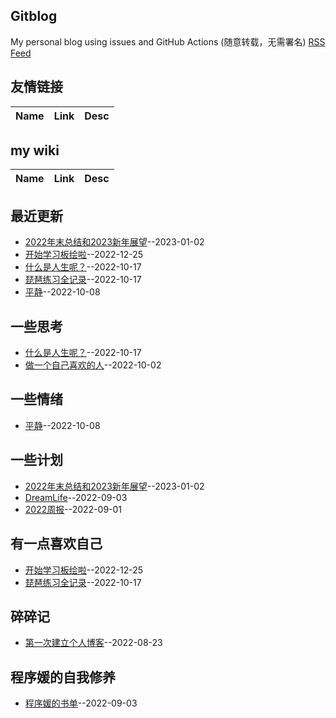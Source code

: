 ## Gitblog
My personal blog using issues and GitHub Actions (随意转载，无需署名)
[RSS Feed](https://raw.githubusercontent.com/fanfan50/blog/master/feed.xml)
## 友情链接
| Name | Link | Desc | 
 | ---- | ---- | ---- |
## my wiki
| Name | Link | Desc | 
 | ---- | ---- | ---- |
## 最近更新
- [2022年末总结和2023新年展望](https://github.com/fanfan50/blog/issues/10)--2023-01-02
- [开始学习板绘啦](https://github.com/fanfan50/blog/issues/9)--2022-12-25
- [什么是人生呢？](https://github.com/fanfan50/blog/issues/8)--2022-10-17
- [琵琶练习全记录](https://github.com/fanfan50/blog/issues/7)--2022-10-17
- [平静](https://github.com/fanfan50/blog/issues/6)--2022-10-08
## 一些思考
- [什么是人生呢？](https://github.com/fanfan50/blog/issues/8)--2022-10-17
- [做一个自己喜欢的人](https://github.com/fanfan50/blog/issues/5)--2022-10-02
## 一些情绪
- [平静](https://github.com/fanfan50/blog/issues/6)--2022-10-08
## 一些计划
- [2022年末总结和2023新年展望](https://github.com/fanfan50/blog/issues/10)--2023-01-02
- [DreamLife](https://github.com/fanfan50/blog/issues/3)--2022-09-03
- [2022周报](https://github.com/fanfan50/blog/issues/2)--2022-09-01
## 有一点喜欢自己
- [开始学习板绘啦](https://github.com/fanfan50/blog/issues/9)--2022-12-25
- [琵琶练习全记录](https://github.com/fanfan50/blog/issues/7)--2022-10-17
## 碎碎记
- [第一次建立个人博客](https://github.com/fanfan50/blog/issues/1)--2022-08-23
## 程序媛的自我修养
- [程序媛的书单](https://github.com/fanfan50/blog/issues/4)--2022-09-03
